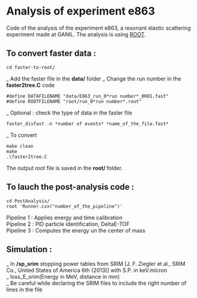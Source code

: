 # Analysis of experiment e863
Code of the analysis of the experiment e863, a resonant elastic scattering experiment made at GANIL. The analysis is using [ROOT](https://root.cern/).

## To convert faster data :
```
cd faster-to-root/
```
_ Add the faster file in the **data/** folder 
_ Change the run number in the **faster2tree.C** code  
```
#define DATAFILENAME "data/E863_run_0*run number*_0001.fast"
#define ROOTFILENAME "root/run_0*run number*.root"
```
_ Optional : check the type of data in the faster file 
```
faster_disfast -n *number of events* *name_of_the_file.fast*
```
_ To convert 
```
make clean
make
.\faster2tree.C
```
The output root file is saved in the **root/** folder.

## To lauch the post-analysis code : 
```
cd PostAnalysis/
root 'Runner.cxx("number_of_the_pipeline")'
```
Pipeline 1 : Applies energy and time calibration  
Pipeline 2 :  PID particle identification, DeltaE-TOF  
Pipeline 3 : Computes the energy un the center of mass

## Simulation : 
_ In **/sp_srim** stopping power tables from SRIM [J. F. Ziegler et al., SRIM Co., United States of America 6th (2013)] with S.P. in keV.micron  
_ loss_E_srim(Energy in MeV, distance in mm)  
_ Be careful while declaring the SRIM files to include the right number of lines in the file   
